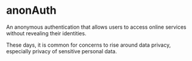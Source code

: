 # anonAuth

An anonymous authentication that allows users to access online services without revealing their identities.

These days, it is common for concerns to rise around data privacy, especially privacy of sensitive personal data.

